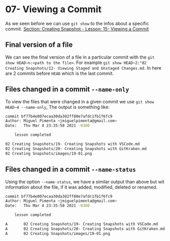 # 07- Viewing a Commit

As we seen before we can use `git show` to the infos about a specific commit. [Section: Creating Snapshot - Lesson: 15- Viewing a Commit](https://github.com/jmschp/mosh-ultimate-git-course/blob/9f618634b2592513a9da3da313f554abec2e18cc/02%20Creating%20Snapshots/15-%20Viewing%20a%20Commit.md)

## Final version of a file

We can see the final version of a file in a particular commit with the `git show HEAD~n:<path to the file>`. For example `git show HEAD~2:"02 Creating Snapshots/12- Viewing Staged and Unstaged Changes.md`. In here are 2 commits before `HEAD` which is the last commit.

## Files changed in a commit `--name-only`

To view the files that were changed in a given commit we use `git show HEAD~4 --name-only`, The output is something like:

```zsh
commit bf77b4e007ecaa30da382ff80e7afdc1fb1f6fc9
Author: Miguel Pimenta <jmiguelpimenta@gmail.com>
Date:   Thu Mar 4 23:35:58 2021 -0300

    lesson completed

02 Creating Snapshots/19- Creating Snapshots with VSCode.md
02 Creating Snapshots/20- Creating Snapshots with GitKraken.md
02 Creating Snapshots/images/19-01.png
```

## Files changed in a commit `--name-status`

Using the option `--name-status`, we have a similar output than above but wit information about the file, if it was added, modified, deleted or renamed.

```zsh
commit bf77b4e007ecaa30da382ff80e7afdc1fb1f6fc9
Author: Miguel Pimenta <jmiguelpimenta@gmail.com>
Date:   Thu Mar 4 23:35:58 2021 -0300

    lesson completed

A       02 Creating Snapshots/19- Creating Snapshots with VSCode.md
A       02 Creating Snapshots/20- Creating Snapshots with GitKraken.md
A       02 Creating Snapshots/images/19-01.png
```

